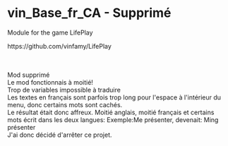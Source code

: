 <h1>vin_Base_fr_CA - Supprimé</h1> 
<p>Module for the game LifePlay</p>
<p>https://github.com/vinfamy/LifePlay</p>
<br><br>
Mod supprimé<br>
Le mod fonctionnais à moitié!<br>
Trop de variables impossible à traduire<br>
Les textes en français sont parfois trop long pour l'espace à l'intérieur du menu, donc certains mots sont cachés.<br>
Le résultat était donc affreux. Moitié anglais, moitié français et certains mots écrit dans les deux langues: Exemple:Me présenter, devenait: Ming présenter<br>
J'ai donc décidé d'arrêter ce projet.<br>